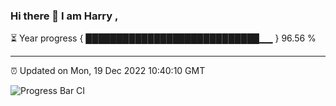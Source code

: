 ### Hi there 👋 I am Harry , 

⏳ Year progress { ████████████████████████████▁▁ } 96.56 %

---

⏰ Updated on Mon, 19 Dec 2022 10:40:10 GMT

![Progress Bar CI](https://github.com/duykhang68/duykhang68/workflows/Progress%20Bar%20CI/badge.svg)
